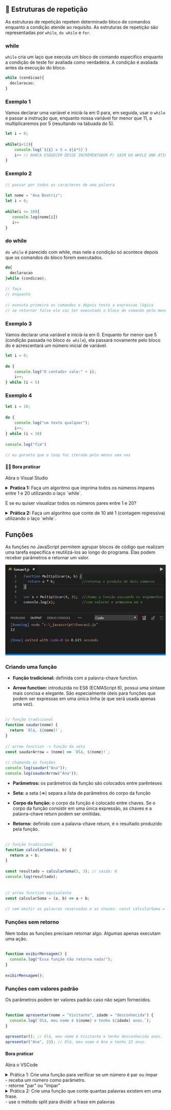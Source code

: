 ## 🔁 Estruturas de repetição

As estruturas de repetição repetem determinado bloco de comandos enquanto a condição atende ao requisito. As estruturas de repetição são representadas por `while`, `do while` e `for`.
  
### while

`while` cria um laço que executa um bloco de comando especifico enquanto a condição de teste for avaliada como verdadeira. A condição é avaliada antes da execução do bloco.

```javascript
while (condicao){
  declaracao;
}
```

### Exemplo 1

Vamos declarar uma variável e iniciá-la em 0 para, em seguida, usar o `while` e passar a instrução que, enquanto nossa variável for menor que 11, a multiplicaremos por 5 (resultando na tabuada do 5).

```javascript
let i = 0;

while(i<11){
    console.log(`${i} x 5 = ${i*5}`)
    i++ // NUNCA ESQUECER DESSE INCREMENTADOR P/ SAIR DO WHILE QND ATINGIR A CONDICAO. CASO CONTRARIO ENTRARÁ NO LOOP INFINITO
}
 ```

### Exemplo 2

 ```javascript
 // passar por todos os caracteres de uma palavra 

let nome = "Ana Beatriz";
let i = 0;

while(i <= 10){
    console.log(nome[i])
    i++ 
}
 ```
 
### do while

`do while` é parecido com while, mas nele a condição só acontece depois que os comandos do bloco forem executados.

```javascript
do{
  declaracao
}while (condicao);

// faça
// enquanto

// executa primeiro os comandos e depois testa a expressao lógica
// se retornar false ele vai ter executado o bloco de comando pelo menos uma vez, assim sai do loop e continua a execucao do programa

```

### Exemplo 3
Vamos declarar uma variável e iniciá-la em 0. Enquanto for menor que 5 (condição passada no bloco `do while`), ela passará novamente pelo bloco do e acrescentará um número inicial de variável.

```javascript
let i = 0;

do {
    console.log("O contador vale:" + i);
    i++;
} while (i < 5)
```

### Exemplo 4

```javascript
let i = 10;

do {
    console.log("um texto qualquer");
    i++;
} while (i < 10)

console.log("fim")

// eu garanto que o loop foi iterado pelo menos uma vez

```

#### 🏋🏽 Bora praticar 
  Abra o Visual Studio 

 <details>  
 <summary><b>Pratica 1:</b> Faça um algoritmo que imprima todos os números ímpares entre 1 e 20 utilizando o laço `while`.</summary>
 
 ```javascript
let i = 1; // Contador

while (i <= 20) {
    if (i % 2 !== 0) { // Verifica se o número é ímpar
        console.log(i);
    }
    i++; // Incrementa o contador
}
```
</details>

E se eu quiser visualizar todos os números pares entre 1 e 20?
 
 <details> <summary><b>Prática 2:</b> Faça um algoritmo que conte de 10 até 1 (contagem regressiva) utilizando o laço `while`.</summary>

```javascript
let i = 10; // início da contagem regressiva

while (i >= 1) {
    console.log(i);
    i--; // decrementa o contador
}

console.log("Lançar!");
```

 </details>

## Funções
As funções no JavaScript permitem agrupar blocos de código que realizam uma tarefa específica e reutilizá-los ao longo do programa. Elas podem receber parâmetros e retornar um valor.

<p align="center">
  <img width="600" src= "../img/funcoes.png"> 
</p>

### Criando uma função
  - <b>Função tradicional:</b> definida com a palavra-chave function.

  - <b>Arrow function:</b> introduzida no ES6 (ECMAScript 6), possui uma sintaxe mais concisa e elegante. São especialmente úteis para funções que podem ser expressas em uma única linha (e que será usada apenas uma vez).

```javascript

// função tradicional
function saudar(nome) {
  return `Olá, ${nome}!`;
}

// arrow function -> função da seta
const saudarArrow = (nome) => `Olá, ${nome}!`;

// chamando as funções
console.log(saudar("Ana"));
console.log(saudarArrow("Ana"));

```

- <b>Parâmetros:</b> os parâmetros da função são colocados entre parênteses

- <b>Seta:</b> a seta (=>) separa a lista de parâmetros do corpo da função

- <b>Corpo da função:</b> o corpo da função é colocado entre chaves. Se o corpo da função consistir em uma única expressão, as chaves e a palavra-chave return podem ser omitidas.

- <b>Retorno:</b> definido com a palavra-chave return, é o resultado produzido pela função.

```javascript

// função tradicional
function calcularSoma(a, b) {
  return a + b;
}

const resultado = calcularSoma(5, 3); // saida: 8
console.log(resultado);


// arrow function equivalente
const calcularSoma = (a, b) => a + b;

// sem omitir as palavras reservadas e as chaves: const calcularSoma = (a, b) => { return a + b };

```

### Funções sem retorno
Nem todas as funções precisam retornar algo. Algumas apenas executam uma ação.

```javascript

function exibirMensagem() {
  console.log("Essa função não retorna nada!");
}

exibirMensagem();

```

### Funções com valores padrão
Os parâmetros podem ter valores padrão caso não sejam fornecidos.

```javascript

function apresentar(nome = "Visitante", idade = "desconhecida") {
  console.log(`Olá, meu nome é ${nome} e tenho ${idade} anos.`);
}

apresentar(); // Olá, meu nome é Visitante e tenho desconhecida anos.
apresentar("Ana", 23); // Olá, meu nome é Ana e tenho 23 anos.

```

#### Bora praticar 
  Abra o VSCode

  <details>
    <summary>Prática 1: Crie uma função para verificar se um número é par ou ímpar <br> 
    - receba um número como parâmetro. <br>
    - retorne "par" ou "ímpar"
    </summary>
    

```javascript

function verificarParOuImpar(numero) {
    if (numero % 2 === 0) {
        return "par";
    } else {
        return "ímpar";
    }
}

console.log(verificarParOuImpar(7)); // ímpar

```
  </details>


  <details>
    <summary>Prática 2: Crie uma função que conte quantas palavras existem em uma frase. <br> 
    - use o método split para dividir a frase em palavras
    </summary>
    

```javascript

const contarPalavras = (frase) => frase.split(" ").length;

console.log(contarPalavras("JavaScript é uma linguagem divertida!")); // 5

```
  </details>


  